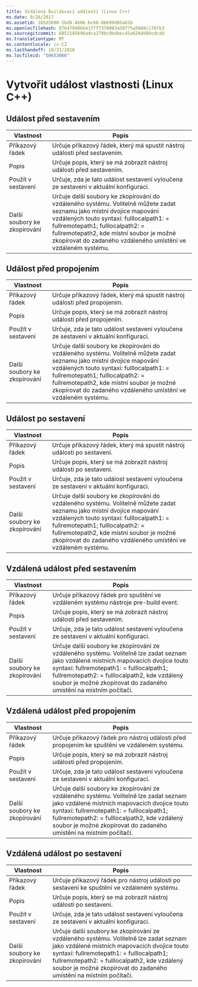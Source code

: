 ```yaml
---
title: Vzdálený Buildovací události (Linux C++)
ms.date: 9/26/2017
ms.assetid: 165d3690-5bd8-4b0b-bc66-8b699d85a61b
ms.openlocfilehash: 87647948b641fff7370003a59775a5680c176fb3
ms.sourcegitcommit: 6052185696adca270bc9bdbec45a626dd89cdcdd
ms.translationtype: MT
ms.contentlocale: cs-CZ
ms.lasthandoff: 10/31/2018
ms.locfileid: "50653866"
---
```

# <a name="build-event-properties-linux-c"></a>Vytvořit událost vlastnosti (Linux C++)

## <a name="pre-build-event"></a>Událost před sestavením

Vlastnost | Popis
--- | ---
Příkazový řádek | Určuje příkazový řádek, který má spustit nástroj události před sestavením.
Popis | Určuje popis, který se má zobrazit nástroj události před sestavením.
Použít v sestavení | Určuje, zda je tato událost sestavení vyloučena ze sestavení v aktuální konfiguraci.
Další soubory ke zkopírování | Určuje další soubory ke zkopírování do vzdáleného systému. Volitelně můžete zadat seznamu jako místní dvojice mapování vzdálených touto syntaxí: fulllocalpath1: = fullremotepath1; fulllocalpath2: = fullremotepath2, kde místní soubor je možné zkopírovat do zadaného vzdáleného umístění ve vzdáleném systému.

## <a name="pre-link-event"></a>Událost před propojením

Vlastnost | Popis
--- | ---
Příkazový řádek | Určuje příkazový řádek, který má spustit nástroj události před propojením.
Popis | Určuje popis, který se má zobrazit nástroj události před propojením.
Použít v sestavení | Určuje, zda je tato událost sestavení vyloučena ze sestavení v aktuální konfiguraci.
Další soubory ke zkopírování | Určuje další soubory ke zkopírování do vzdáleného systému. Volitelně můžete zadat seznamu jako místní dvojice mapování vzdálených touto syntaxí: fulllocalpath1: = fullremotepath1; fulllocalpath2: = fullremotepath2, kde místní soubor je možné zkopírovat do zadaného vzdáleného umístění ve vzdáleném systému.

## <a name="post-build-event"></a>Událost po sestavení

Vlastnost | Popis
--- | ---
Příkazový řádek | Určuje příkazový řádek, který má spustit nástroj události po sestavení.
Popis | Určuje popis, který se má zobrazit nástroj události po sestavení.
Použít v sestavení | Určuje, zda je tato událost sestavení vyloučena ze sestavení v aktuální konfiguraci.
Další soubory ke zkopírování | Určuje další soubory ke zkopírování do vzdáleného systému. Volitelně můžete zadat seznamu jako místní dvojice mapování vzdálených touto syntaxí: fulllocalpath1: = fullremotepath1; fulllocalpath2: = fullremotepath2, kde místní soubor je možné zkopírovat do zadaného vzdáleného umístění ve vzdáleném systému.

## <a name="remote-pre-build-event"></a>Vzdálená událost před sestavením

Vlastnost | Popis
--- | ---
Příkazový řádek | Určuje příkazový řádek pro spuštění ve vzdáleném systému nástroje pre-build event.
Popis | Určuje popis, který se má zobrazit nástroj události před sestavením.
Použít v sestavení | Určuje, zda je tato událost sestavení vyloučena ze sestavení v aktuální konfiguraci.
Další soubory ke zkopírování | Určuje další soubory ke zkopírování ze vzdáleného systému. Volitelně lze zadat seznam jako vzdálené místních mapovacích dvojice touto syntaxí: fullremotepath1: = fulllocalpath1; fullremotepath2: = fulllocalpath2, kde vzdálený soubor je možné zkopírovat do zadaného umístění na místním počítači.

## <a name="remote-pre-link-event"></a>Vzdálená událost před propojením

Vlastnost | Popis
--- | ---
Příkazový řádek | Určuje příkazový řádek pro nástroj události před propojením ke spuštění ve vzdáleném systému.
Popis | Určuje popis, který se má zobrazit nástroj události před propojením.
Použít v sestavení | Určuje, zda je tato událost sestavení vyloučena ze sestavení v aktuální konfiguraci.
Další soubory ke zkopírování | Určuje další soubory ke zkopírování ze vzdáleného systému. Volitelně lze zadat seznam jako vzdálené místních mapovacích dvojice touto syntaxí: fullremotepath1: = fulllocalpath1; fullremotepath2: = fulllocalpath2, kde vzdálený soubor je možné zkopírovat do zadaného umístění na místním počítači.

## <a name="remote-post-build-event"></a>Vzdálená událost po sestavení

Vlastnost | Popis
--- | ---
Příkazový řádek | Určuje příkazový řádek pro nástroj události po sestavení ke spuštění ve vzdáleném systému.
Popis | Určuje popis, který se má zobrazit nástroj události po sestavení.
Použít v sestavení | Určuje, zda je tato událost sestavení vyloučena ze sestavení v aktuální konfiguraci.
Další soubory ke zkopírování | Určuje další soubory ke zkopírování ze vzdáleného systému. Volitelně lze zadat seznam jako vzdálené místních mapovacích dvojice touto syntaxí: fullremotepath1: = fulllocalpath1; fullremotepath2: = fulllocalpath2, kde vzdálený soubor je možné zkopírovat do zadaného umístění na místním počítači.
